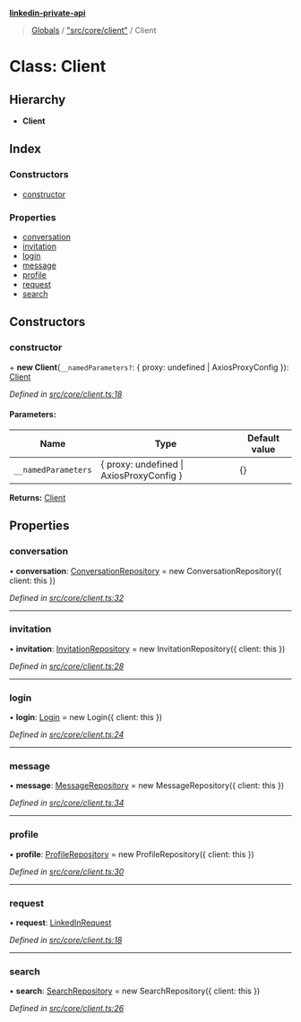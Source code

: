 **[linkedin-private-api](../README.md)**

> [Globals](../globals.md) / ["src/core/client"](../modules/_src_core_client_.md) / Client

# Class: Client

## Hierarchy

* **Client**

## Index

### Constructors

* [constructor](_src_core_client_.client.md#constructor)

### Properties

* [conversation](_src_core_client_.client.md#conversation)
* [invitation](_src_core_client_.client.md#invitation)
* [login](_src_core_client_.client.md#login)
* [message](_src_core_client_.client.md#message)
* [profile](_src_core_client_.client.md#profile)
* [request](_src_core_client_.client.md#request)
* [search](_src_core_client_.client.md#search)

## Constructors

### constructor

\+ **new Client**(`__namedParameters?`: { proxy: undefined \| AxiosProxyConfig  }): [Client](_src_core_client_.client.md)

*Defined in [src/core/client.ts:18](https://github.com/stpoa/linkedin-private-api/blob/2f83b91/src/core/client.ts#L18)*

#### Parameters:

Name | Type | Default value |
------ | ------ | ------ |
`__namedParameters` | { proxy: undefined \| AxiosProxyConfig  } | {} |

**Returns:** [Client](_src_core_client_.client.md)

## Properties

### conversation

•  **conversation**: [ConversationRepository](_src_repositories_conversation_repository_.conversationrepository.md) = new ConversationRepository({ client: this })

*Defined in [src/core/client.ts:32](https://github.com/stpoa/linkedin-private-api/blob/2f83b91/src/core/client.ts#L32)*

___

### invitation

•  **invitation**: [InvitationRepository](_src_repositories_invitation_repository_.invitationrepository.md) = new InvitationRepository({ client: this })

*Defined in [src/core/client.ts:28](https://github.com/stpoa/linkedin-private-api/blob/2f83b91/src/core/client.ts#L28)*

___

### login

•  **login**: [Login](_src_core_login_.login.md) = new Login({ client: this })

*Defined in [src/core/client.ts:24](https://github.com/stpoa/linkedin-private-api/blob/2f83b91/src/core/client.ts#L24)*

___

### message

•  **message**: [MessageRepository](_src_repositories_message_repository_.messagerepository.md) = new MessageRepository({ client: this })

*Defined in [src/core/client.ts:34](https://github.com/stpoa/linkedin-private-api/blob/2f83b91/src/core/client.ts#L34)*

___

### profile

•  **profile**: [ProfileRepository](_src_repositories_profile_repository_.profilerepository.md) = new ProfileRepository({ client: this })

*Defined in [src/core/client.ts:30](https://github.com/stpoa/linkedin-private-api/blob/2f83b91/src/core/client.ts#L30)*

___

### request

•  **request**: [LinkedInRequest](_src_core_linkedin_request_.linkedinrequest.md)

*Defined in [src/core/client.ts:18](https://github.com/stpoa/linkedin-private-api/blob/2f83b91/src/core/client.ts#L18)*

___

### search

•  **search**: [SearchRepository](_src_repositories_search_repository_.searchrepository.md) = new SearchRepository({ client: this })

*Defined in [src/core/client.ts:26](https://github.com/stpoa/linkedin-private-api/blob/2f83b91/src/core/client.ts#L26)*
